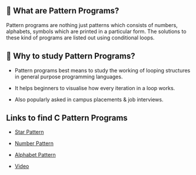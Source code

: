 ## 🧐 What are Pattern Programs?

Pattern programs are nothing just patterns which consists of numbers, alphabets, symbols which are printed in a particular form. The solutions to these kind of programs are listed out using conditional loops.

## 📕 Why to study Pattern Programs?

* Pattern programs best means to study the working of looping structures in general purpose programming languages.

* It helps beginners to visualise how every iteration in a loop works.

* Also popularly asked in campus placements & job interviews.

## Links to find C Pattern Programs 

* [Star Pattern](https://techstudy.org/CplusplusLanguage/list-of-Cplusplus-language-star-Pattern-programs)

* [Number Pattern](https://techstudy.org/CplusplusLanguage/All-number-patterns-using-Cplusplus-programming-Languag)

* [Alphabet Pattern](https://techstudy.org/CplusplusLanguage/cplusplus-programs-to-print-alphabet-pattern)

* [Video](https://www.youtube.com/playlist?list=PLIY8eNdw5tW8TmAF1Xkez1CY7HE4X9KRL)
